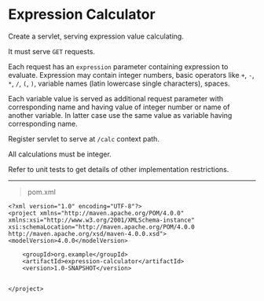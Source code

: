 # Expression Calculator

Create a servlet, serving expression value calculating.

It must serve `GET` requests.

Each request has an `expression` parameter containing expression to evaluate.
Expression may contain integer numbers, basic operators like `+`, `-`, `*`, `/`, `(`, `)`, variable names (latin lowercase single characters), spaces.

Each variable value is served as additional request parameter with corresponding name and having value of integer number or name of another variable.
In latter case use the same value as variable having corresponding name.

Register servlet to serve at `/calc` context path.

All calculations must be integer. 

Refer to unit tests to get details of other implementation restrictions. 
 ***
>pom.xml
```
<?xml version="1.0" encoding="UTF-8"?>
<project xmlns="http://maven.apache.org/POM/4.0.0"
xmlns:xsi="http://www.w3.org/2001/XMLSchema-instance"
xsi:schemaLocation="http://maven.apache.org/POM/4.0.0 http://maven.apache.org/xsd/maven-4.0.0.xsd">
<modelVersion>4.0.0</modelVersion>

    <groupId>org.example</groupId>
    <artifactId>expression-calculator</artifactId>
    <version>1.0-SNAPSHOT</version>


</project>
```